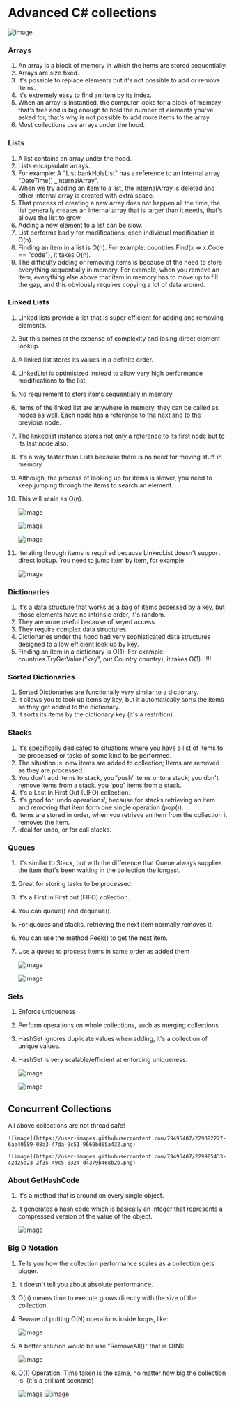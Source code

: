# Advanced C# collections

![image](https://user-images.githubusercontent.com/79495407/229903262-a49eef5c-5afd-4ae8-99cd-1cb210b99b5d.png)

### Arrays

1) An array is a block of memory in which the items are stored sequentially.
2) Arrays are size fixed.
3) It's possible to replace elements but it's not possible to add or remove items.
4) It's extremely easy to find an item by its index.
5) When an array is instantied, the computer looks for a block of memory that's free and is big enough to hold the number of elements you've asked for, that's why is not possible to add more items to the array.
6) Most collections use arrays under the hood.

### Lists

1) A list contains an array under the hood.
2) Lists encapsulate arrays.
3) For example: A "List<DateTime> bankHolsList" has a reference to an internal array "DateTime[] _internalArray".
4) When we try adding an item to a list, the internalArray is deleted and other internal array is created with extra space.
5) That process of creating a new array does not happen all the time, the list generally creates an internal array that is larger than it needs, that's allows the list to grow.
6) Adding a new element to a list can be slow.
7) List<T> performs badly for modifications, each individual modification is O(n).
8) Finding an item in a list is O(n). For example: countries.Find(x => x.Code == "code"), it takes O(n).
9) The difficulty adding or removing items is because of the need to store everything sequentially in memory. For example, when you remove an item, everything
    else above that item in memory has to move up to fill the gap, and this obviously requires copying a lot of data around.
    
### Linked Lists
 
1) Linked lists provide a list that is super efficient for adding and removing elements.
2) But this comes at the expense of complexity and losing direct element lookup.    
3) A linked list stores its values in a definite order.
4) LinkedList is optimisized instead to allow very high performance modifications to the list.
5) No requirement to store items sequentially in memory.
6) Items of the linked list are anywhere in memory, they can be called as nodes as well. Each node has a reference to the next and to the previous node.
7) The linkedlist instance stores not only a reference to its first node but to its last node also.
8) It's a way faster than Lists because there is no need for moving stuff in memory.
9) Although, the process of looking up for items is slower, you need to keep jumping through the items to search an element.
10) This will scale as O(n).

    ![image](https://user-images.githubusercontent.com/79495407/229603514-26c5fc69-0bea-413f-8c50-7a4018ba9533.png)
    
    ![image](https://user-images.githubusercontent.com/79495407/229616168-b86c1f5b-a213-4c97-885d-6d64ed5410f4.png)

    ![image](https://user-images.githubusercontent.com/79495407/229627483-73de33fd-5fd4-4e70-bca1-324b61e537bf.png)
    
11) Iterating through items is required because LinkedList<T> doesn't support direct lookup. You need to jump item by item, for example:
    
    ![image](https://user-images.githubusercontent.com/79495407/229825194-a89c71a3-a0a1-4a1b-942e-b68f6a046c58.png)


### Dictionaries

1) It's a data structure that works as a bag of items accessed by a key, but those elements have no intrinsic order, it's random.
2) They are more useful because of keyed access.
3) They require complex data structures.
4) Dictionaries under the hood had very sophisticated data structures designed to allow efficient look up by key.
5) Finding an item in a dictionary is O(1). For example: countries.TryGetValue("key", out Country country), it takes O(1). !!!!

### Sorted Dictionaries

1) Sorted Dictionaries are functionally very similar to a dictionary.
2) It allows you to look up items by key, but it automatically sorts the items as they get added to the dictionary.
3) It sorts its items by the dictionary key (it's a restrition).

### Stacks

1) It's specifically dedicated to situations where you have a list of items to be processed or tasks of some kind to be performed.
2) The situation is: new items are added to collection; Items are removed as they are processed.
3) You don't add items to stack, you 'push' items onto a stack; you don't remove items from a stack, you 'pop' items from a stack.
4) It's a Last In First Out (LIFO) collection.
5) It's good for 'undo operations', because for stacks retrieving an item and removing that item form one single operation (pop()).
6) Items are stored in order, when you retrieve an item from the collection it removes the item.
7) Ideal for undo, or for call stacks.

### Queues

1) It's similar to Stack<T>, but with the difference that Queue<T> always supplies the item that's been waiting in the collection the longest.
2) Great for storing tasks to be processed.
3) It's a First in First out (FIFO) collection.
4) You can queue() and dequeue().
5) For queues and stacks, retrieving the next item normally removes it.
6) You can use the method Peek() to get the next item.    
7) Use a queue to process items in same order as added them
   
    ![image](https://user-images.githubusercontent.com/79495407/229881792-c53dc3fa-03ac-491c-878b-71028fc9a176.png)

    ![image](https://user-images.githubusercontent.com/79495407/229885973-8f8b1a25-f598-4adf-9749-46b451fb3ee4.png)

### Sets
    
1) Enforce uniqueness
2) Perform operations on whole collections, such as merging collections
3) HashSet<T> ignores duplicate values when adding, it's a collection of unique values.
4) HashSet<T> is very scalable/efficient at enforcing uniqueness.
    
    ![image](https://user-images.githubusercontent.com/79495407/229901997-cd21a496-1978-47fe-a457-6588e3488b75.png)
    
    ![image](https://user-images.githubusercontent.com/79495407/229902875-8a09714c-1ea8-4637-a6be-9961eac649e1.png)

## Concurrent Collections
    
All above collections are not thread safe!
    
    ![image](https://user-images.githubusercontent.com/79495407/229892227-6ae40589-08a3-47da-9c51-9669bd65a432.png)

    ![image](https://user-images.githubusercontent.com/79495407/229905433-c2d25a23-2f35-49c5-8324-d4379b468b2b.png)

### About GetHashCode
    
1) It's a method that is around on every single object.
2) It generates a hash code which is basically an integer that represents a compressed version of the value of the object.

    ![image](https://user-images.githubusercontent.com/79495407/229597617-b52f3115-7088-4ee2-ad62-d6dd0e6adbe0.png)
    
### Big O Notation

1) Tells you how the collection performance scales as a collection gets bigger.
2) It doesn't tell you about absolute performance.
3) O(n) means time to execute grows directly with the size of the collection.
4) Beware of putting O(N) operations inside loops, like:

    ![image](https://user-images.githubusercontent.com/79495407/229543164-c42e5b8a-4af2-48bb-9b21-83ce6358cc4b.png)
    
5) A better solution would be use "RemoveAll()" that is O(N):
  
    ![image](https://user-images.githubusercontent.com/79495407/229541777-fd516847-c03a-4621-be45-5c1ad276684f.png)

6) O(1) Operation: Time taken is the same, no matter how big the collection is. (it's a brilliant scenario)

    ![image](https://user-images.githubusercontent.com/79495407/229543010-42152fab-957c-436e-a164-773561af2bf5.png)
    ![image](https://user-images.githubusercontent.com/79495407/229551709-1ede8d68-ef14-40b4-bb5e-631f65a7f135.png)

